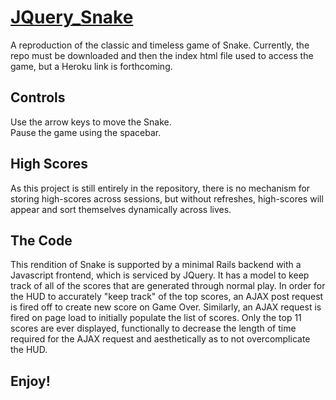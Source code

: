 # <a href="http://www.online-snake-game.com">JQuery_Snake</a>

A reproduction of the classic and timeless game of Snake.  Currently, the repo must be downloaded and then the index html file used to access the game, but a Heroku link is forthcoming.

## Controls

Use the arrow keys to move the Snake.
<br>
Pause the game using the spacebar.

## High Scores

As this project is still entirely in the repository, there is no mechanism for storing high-scores across sessions, but without refreshes, high-scores will appear and sort themselves dynamically across lives.

## The Code

This rendition of Snake is supported by a minimal Rails backend with a Javascript frontend, which is serviced by JQuery.  It has a model to keep track of all of the scores that are generated through normal play.  In order for the HUD to accurately "keep track" of the top scores, an AJAX post request is fired off to create new score on Game Over.  Similarly, an AJAX request is fired on page load to initially populate the list of scores.  Only the top 11 scores are ever displayed, functionally to decrease the length of time required for the AJAX request and aesthetically as to not overcomplicate the HUD. 

## Enjoy!
